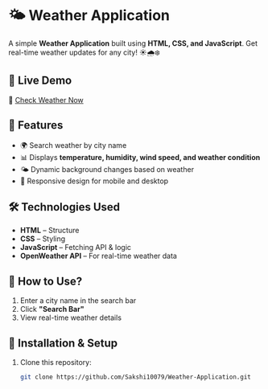 # 🌤️ Weather Application

A simple **Weather Application** built using **HTML, CSS, and JavaScript**. Get real-time weather updates for any city! ☀️🌧️❄️  

## 🚀 Live Demo  
🔗 [Check Weather Now](https://sakshi10079.github.io/Weather-Application/)  

## 📌 Features  
- 🌍 Search weather by city name  
- 📊 Displays **temperature, humidity, wind speed, and weather condition**  
- 🌤️ Dynamic background changes based on weather  
- 📱 Responsive design for mobile and desktop  

## 🛠️ Technologies Used  
- **HTML** – Structure  
- **CSS** – Styling  
- **JavaScript** – Fetching API & logic  
- **OpenWeather API** – For real-time weather data  


## 🎯 How to Use?  
1. Enter a city name in the search bar  
2. Click **"Search Bar"**  
3. View real-time weather details  

## 🔧 Installation & Setup  
1. Clone this repository:  
   ```bash
   git clone https://github.com/Sakshi10079/Weather-Application.git
